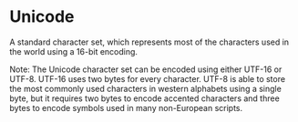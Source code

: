 # Unicode

A standard character set, which represents most of the characters used in the world using a 16-bit encoding. 

Note: The Unicode character set can be encoded using either UTF-16 or UTF-8. UTF-16 uses two bytes for every character. UTF-8 is able to store the most commonly used characters in western alphabets using a single byte, but it requires two bytes to encode accented characters and three bytes to encode symbols used in many non-European scripts. 
